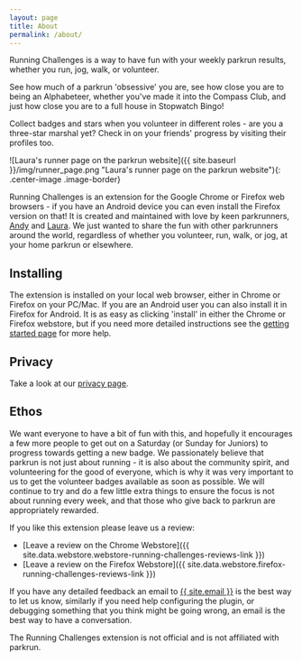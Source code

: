 ```yaml
---
layout: page
title: About
permalink: /about/
---
```


Running Challenges is a way to have fun with your weekly parkrun results, whether you run, jog, walk, or volunteer.

See how much of a parkrun 'obsessive' you are, see how close you are to being an Alphabeteer, whether you've made it into the Compass Club, and just how close you are to a full house in Stopwatch Bingo!

Collect badges and stars when you volunteer in different roles - are you a three-star marshal yet? Check in on your friends' progress by visiting their profiles too.

![Laura's runner page on the parkrun website]({{ site.baseurl }}/img/runner_page.png "Laura's runner page on the parkrun website"){: .center-image .image-border}

Running Challenges is an extension for the Google Chrome or Firefox web browsers -
if you have an Android device you can even install the Firefox version on that!
It is created and maintained with love by keen parkrunners, [Andy](https://twitter.com/fraz3alpha) and [Laura](https://twitter.com/lauracowen). We just wanted to share the fun with other parkrunners around the world, regardless of whether you volunteer, run, walk, or jog, at your home parkrun or elsewhere.

## Installing

The extension is installed on your local web browser, either in Chrome or Firefox
on your PC/Mac. If you are an Android user you can also install it in Firefox
for Android. It is as easy as clicking 'install' in either the Chrome or Firefox
webstore, but if you need more detailed instructions see the [getting started page](/getstarted)
for more help.

## Privacy

Take a look at our [privacy page](/privacy).

## Ethos

We want everyone to have a bit of fun with this, and hopefully it encourages a few
more people to get out on a Saturday (or Sunday for Juniors) to progress towards
getting a new badge. We passionately believe that parkrun is not just about running -
it is also about the community spirit, and volunteering for the good of everyone,
which is why it was very important to us to get the volunteer badges available as
soon as possible. We will continue to try and do a few little extra things to ensure the
focus is not about running every week, and that those who give back to parkrun are appropriately
rewarded.

If you like this extension please leave us a review:

* [Leave a review on the Chrome Webstore]({{ site.data.webstore.webstore-running-challenges-reviews-link }})
* [Leave a review on the Firefox Webstore]({{ site.data.webstore.firefox-running-challenges-reviews-link }})

If you have any detailed feedback an email to <a class="u-email" href="mailto:{{ site.email }}">{{ site.email }}</a>
is the best way to let us know, similarly if you need help configuring the plugin,
or debugging something that you think might be going wrong, an email is the best
way to have a conversation.

The Running Challenges extension is not official and is not affiliated with parkrun.
